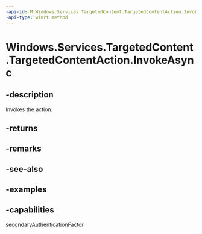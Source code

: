 ```yaml
---
-api-id: M:Windows.Services.TargetedContent.TargetedContentAction.InvokeAsync
-api-type: winrt method
---
```


<!-- Method syntax.
public IAsyncAction TargetedContentAction.InvokeAsync()
-->

# Windows.Services.TargetedContent.TargetedContentAction.InvokeAsync

## -description

Invokes the action.

## -returns

## -remarks

## -see-also

## -examples

## -capabilities

secondaryAuthenticationFactor
